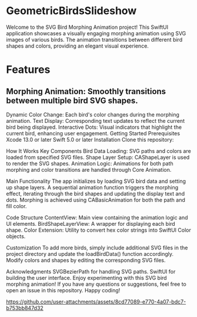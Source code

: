 # GeometricBirdsSlideshow

Welcome to the SVG Bird Morphing Animation project! This SwiftUI application showcases a visually engaging morphing animation using SVG images of various birds. The animation transitions between different bird shapes and colors, providing an elegant visual experience.

# Features
## Morphing Animation: Smoothly transitions between multiple bird SVG shapes.
Dynamic Color Change: Each bird's color changes during the morphing animation.
Text Display: Corresponding text updates to reflect the current bird being displayed.
Interactive Dots: Visual indicators that highlight the current bird, enhancing user engagement.
Getting Started
Prerequisites
Xcode 13.0 or later
Swift 5.0 or later
Installation
Clone this repository:

How It Works
Key Components
Bird Data Loading: SVG paths and colors are loaded from specified SVG files.
Shape Layer Setup: CAShapeLayer is used to render the SVG shapes.
Animation Logic: Animations for both path morphing and color transitions are handled through Core Animation.

Main Functionality
The app initializes by loading SVG bird data and setting up shape layers.
A sequential animation function triggers the morphing effect, iterating through the bird shapes and updating the display text and dots.
Morphing is achieved using CABasicAnimation for both the path and fill color.

Code Structure
ContentView: Main view containing the animation logic and UI elements.
BirdShapeLayerView: A wrapper for displaying each bird shape.
Color Extension: Utility to convert hex color strings into SwiftUI Color objects.

Customization
To add more birds, simply include additional SVG files in the project directory and update the loadBirdData() function accordingly.
Modify colors and shapes by editing the corresponding SVG files.

Acknowledgments
SVGBezierPath for handling SVG paths.
SwiftUI for building the user interface.
Enjoy experimenting with this SVG bird morphing animation! If you have any questions or suggestions, feel free to open an issue in this repository. Happy coding!

https://github.com/user-attachments/assets/8cd77089-e770-4a07-bdc7-b753bb847d32

